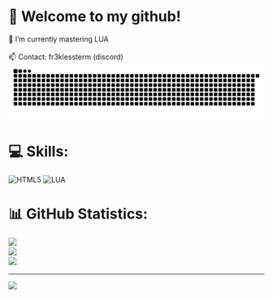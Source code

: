# 🚪 Welcome to my github!
🎈 I’m currently mastering LUA<br><br>📫 Contact: fr3klessterm (discord)<br>
![](https://raw.githubusercontent.com/don-cryptus/don-cryptus/output/github-contribution-grid-snake-dark.svg#gh-dark-mode-only)

# 💻 Skills:
![HTML5](https://img.shields.io/badge/html5-%231572B6.svg?style=for-the-badge&logo=html5&logoColor=white) ![LUA](https://img.shields.io/badge/lua-%232C2D72.svg?style=for-the-badge&logo=lua&logoColor=white)
# 📊 GitHub Statistics:
![](https://github-readme-stats.vercel.app/api?username=Fr3kless&theme=dark&hide_border=false&include_all_commits=false&count_private=false)<br/>
![](https://github-readme-streak-stats.herokuapp.com/?user=Fr3kless&theme=dark&hide_border=false)<br/>
![](https://github-readme-stats.vercel.app/api/top-langs/?username=Fr3kless&theme=dark&hide_border=false&include_all_commits=false&count_private=false&layout=compact)

---
[![](https://visitcount.itsvg.in/api?id=Fr3kless&icon=0&color=0)](https://visitcount.itsvg.in)
 
